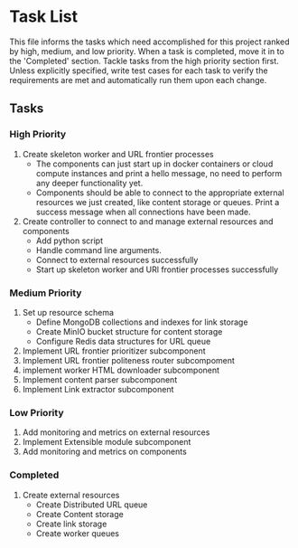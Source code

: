 # Task List

This file informs the tasks which need accomplished for this project ranked by high, medium, and low priority.
When a task is completed, move it in to the 'Completed' section.
Tackle tasks from the high priority section first.
Unless explicitly specified, write test cases for each task to verify the requirements are met and automatically run them upon each change.

## Tasks

### High Priority

1. Create skeleton worker and URL frontier processes
    * The components can just start up in docker containers or cloud compute instances and print a hello message, no need to perform any deeper functionality yet.
    * Components should be able to connect to the appropriate external resources we just created, like content storage or queues. Print a success message when all connections have been made.
2. Create controller to connect to and manage external resources and components
    * Add python script
    * Handle command line arguments.
    * Connect to external resources successfully
    * Start up skeleton worker and URl frontier processes successfully

### Medium Priority

1. Set up resource schema
    * Define MongoDB collections and indexes for link storage
    * Create MinIO bucket structure for content storage
    * Configure Redis data structures for URL queue
2. Implement URL frontier prioritizer subcomponent
3. Implement URL frontier politeness router subcompoment
4. implement worker HTML downloader subcomponent
5. Implement content parser subcomponent
6. Implement Link extractor subcomponent

### Low Priority

1. Add monitoring and metrics on external resources
2. Implement Extensible module subcomponent
3. Add monitoring and metrics on components

### Completed

1. Create external resources
    * Create Distributed URL queue
    * Create Content storage
    * Create link storage
    * Create worker queues